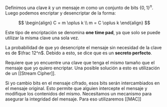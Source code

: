 Definimos una clave $k$ y un mensaje $m$ como un conjunto de bits $\{0, 1\}^n$. Luego podemos encriptar y desencriptar de la forma:

$$
\begin{align}
C = m \oplus k \\
m = C \oplus k
\end{align}
$$

Este tipo de encriptación se denomina **one time pad**, ya que solo se puede utilizar la misma clave una sola vez.

La probabilidad de que yo desencripte el mensaje sin necesidad de la clave es de $\frac 12^n$. Debido a esto, se dice que es un **secreto perfecto**.

Requiere que yo encuentre una clave que tenga el mismo tamaño que el mensaje que yo quiero encriptar. Una posible solución a esto es utilización de un [[Stream Cipher]].

Si yo cambio bits en el mensaje cifrado, esos bits serán intercambiados en el mensaje original. Esto permite que alguien intercepte el mensaje y modifique los contenidos del mismo. Necesitamos un mecanismo para asegurar la integridad del mensaje. Para eso utilizaremos [[MAC]]
